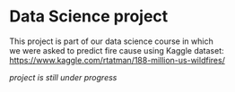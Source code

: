 # Data Science project<br>
This project is part of our data science course in which<br>
we were asked to predict fire cause using Kaggle dataset:<br>
https://www.kaggle.com/rtatman/188-million-us-wildfires/

*project is still under progress*